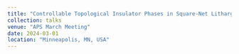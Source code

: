 ```yaml
---
title: "Controllable Topological Insulator Phases in Square-Net Litharge-Phase InBi Monolayer"
collection: talks
venue: "APS March Meeting"
date: 2024-03-01
location: "Minneapolis, MN, USA"
---
```

